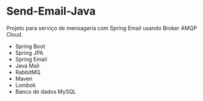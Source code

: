 # Send-Email-Java

Projeto para serviço de mensageria com Spring Email usando Broker AMQP Cloud.

- Spring Boot 
- Spring JPA
- Spring Email
- Java Mail
- RabbitMQ
- Maven
- Lombok
- Banco de dados MySQL
